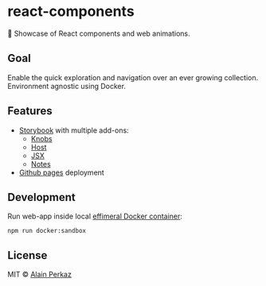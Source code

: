 # react-components
📖 Showcase of React components and web animations. 

## Goal
Enable the quick exploration and navigation over an ever growing collection.
Environment agnostic using Docker.

## Features

- [Storybook](https://storybook.js.org/) with multiple add-ons:
    - [Knobs](https://github.com/storybooks/storybook/tree/master/addons/knobs)
    - [Host](https://github.com/philcockfield/storybook-host)
    - [JSX](https://github.com/storybooks/addon-jsx)
    - [Notes](https://github.com/storybooks/storybook/tree/master/addons/notes)
- [Github pages](https://pages.github.com/) deployment
 
 ## Development 
 
 Run web-app inside local [effimeral Docker container](https://gist.github.com/aperkaz/ca0ddf2bd933a98634ec800dc7fd2046):
 ```
 npm run docker:sandbox 
 ``` 
 
 
## License
MIT © [Alain Perkaz](https://aperkaz.github.io)